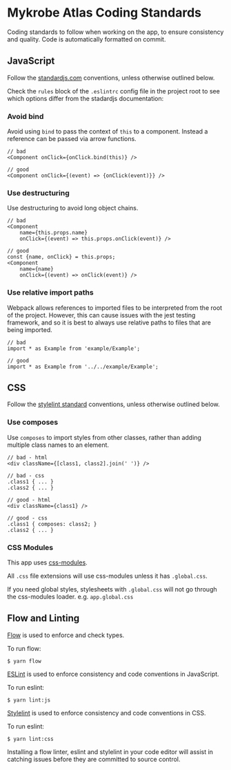 # Mykrobe Atlas Coding Standards

Coding standards to follow when working on the app, to ensure consistency and quality. Code is automatically formatted on commit.

## JavaScript

Follow the [standardjs.com](http://standardjs.com) conventions, unless otherwise outlined below.

Check the `rules` block of the `.eslintrc` config file in the project root to see which options differ from the stadardjs documentation:


### Avoid bind

Avoid using `bind` to pass the context of `this` to a component. Instead a reference can be passed via arrow functions.

```
// bad
<Component onClick={onClick.bind(this)} />

// good
<Component onClick={(event) => {onClick(event)}} />
```

### Use destructuring

Use destructuring to avoid long object chains.

```
// bad
<Component
	name={this.props.name}
	onClick={(event) => this.props.onClick(event)} />

// good
const {name, onClick} = this.props;
<Component
	name={name}
	onClick={(event) => onClick(event)} />
```

### Use relative import paths

Webpack allows references to imported files to be interpreted from the root of the project. However, this can cause issues with the jest testing framework, and so it is best to always use relative paths to files that are being imported.

```
// bad
import * as Example from 'example/Example';

// good
import * as Example from '../../example/Example';
```

## CSS

Follow the [stylelint standard](https://github.com/stylelint/stylelint-config-standard) conventions, unless otherwise outlined below.

### Use composes

Use `composes` to import styles from other classes, rather than adding multiple class names to an element.

```
// bad - html
<div className={[class1, class2].join(' ')} />

// bad - css
.class1 { ... }
.class2 { ... }

// good - html
<div className={class1} />

// good - css
.class1 { composes: class2; }
.class2 { ... }
```

### CSS Modules

This app uses [css-modules](https://github.com/css-modules/css-modules).

All `.css` file extensions will use css-modules unless it has `.global.css`.

If you need global styles, stylesheets with `.global.css` will not go through the css-modules loader. e.g. `app.global.css`


## Flow and Linting

[Flow](https://flowtype.org/) is used to enforce and check types.

To run flow:

```
$ yarn flow
```

[ESLint](http://eslint.org/) is used to enforce consistency and code conventions in JavaScript.

To run eslint:

```
$ yarn lint:js
```

[Stylelint](https://stylelint.io/) is used to enforce consistency and code conventions in CSS.

To run eslint:

```
$ yarn lint:css
```

Installing a flow linter, eslint and stylelint in your code editor will assist in catching issues before they are committed to source control.
